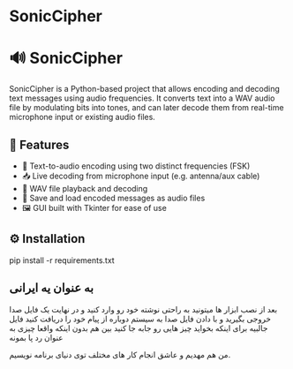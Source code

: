 # SonicCipher



# 🔊 SonicCipher

SonicCipher is a Python-based project that allows encoding and decoding text messages using audio frequencies. It converts text into a WAV audio file by modulating bits into tones, and can later decode them from real-time microphone input or existing audio files.

## 🚀 Features

- 🔐 Text-to-audio encoding using two distinct frequencies (FSK)
- 📥 Live decoding from microphone input (e.g. antenna/aux cable)
- 🎵 WAV file playback and decoding
- 💾 Save and load encoded messages as audio files
- 🖼️ GUI built with Tkinter for ease of use



## ⚙️ Installation

pip install -r requirements.txt


## به عنوان یه ایرانی
بعد از نصب ابزار ها میتونید به راحتی نوشته خود رو وارد کنید و در نهایت یک فایل صدا خروجی بگیرید و با دادن فایل صدا به سیستم دوباره از پیام خود را دریافت کنید فایل جالبیه برای اینکه بخواید چیز هایی رو جابه جا کنید بین هم بدون اینکه واقعا چیزی به عنوان رد پا بمونه

من هم مهدیم و عاشق انجام کار های مختلف توی دنیای برنامه نویسیم.
